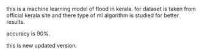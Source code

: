 this is a machine learning model of flood in kerala.
for dataset is taken from official kerala site and there type of ml algorithm is studied for better results.

accuracy is 90%.

this is new updated version.